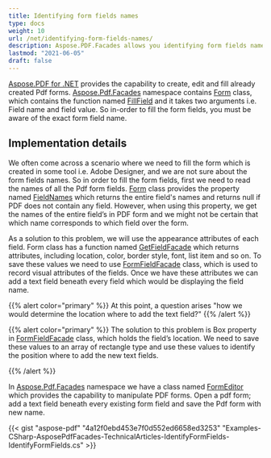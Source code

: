 ```yaml
---
title: Identifying form fields names
type: docs
weight: 10
url: /net/identifying-form-fields-names/
description: Aspose.PDF.Facades allows you identifying form fields names using Form Class.
lastmod: "2021-06-05"
draft: false
---
```


[Aspose.PDF for .NET](/pdf/net/) provides the capability to create, edit and fill already created Pdf forms. [Aspose.Pdf.Facades](https://apireference.aspose.com/pdf/net/aspose.pdf.facades) namespace contains [Form](http://www.aspose.com/api/net/pdf/aspose.pdf.facades/form) class, which contains the function named [FillField](http://www.aspose.com/api/net/pdf/aspose.pdf.facades/form/methods/fillfield/index) and it takes two arguments i.e. Field name and field value. So in-order to fill the form fields, you must be aware of the exact form field name.

## Implementation details

We often come across a scenario where we need to fill the form which is created in some tool i.e. Adobe Designer, and we are not sure about the form fields names. So in order to fill the form fields, first we need to read the names of all the Pdf form fields. [Form](http://www.aspose.com/api/net/pdf/aspose.pdf.facades/form) class provides the property named [FieldNames](http://www.aspose.com/api/net/pdf/aspose.pdf.facades/form/properties/fieldnames) which returns the entire field's names and returns null if PDF does not contain any field. However, when using this property, we get the names of the entire field’s in PDF form and we might not be certain that which name corresponds to which field over the form.

As a solution to this problem, we will use the appearance attributes of each field. Form class has a function named [GetFieldFacade](http://www.aspose.com/api/net/pdf/aspose.pdf.facades/form/methods/getfieldfacade) which returns attributes, including location, color, border style, font, list item and so on. To save these values we need to use [FormFieldFacade](http://www.aspose.com/api/net/pdf/aspose.pdf.facades/FormFieldFacade) class, which is used to record visual attributes of the fields. Once we have these attributes we can add a text field beneath every field which would be displaying the field name.

{{% alert color="primary" %}}
At this point, a question arises "how we would determine the location where to add the text field?"
{{% /alert %}}

{{% alert color="primary" %}}
The solution to this problem is Box property in [FormFieldFacade](http://www.aspose.com/api/net/pdf/aspose.pdf.facades/FormFieldFacade) class, which holds the field’s location. We need to save these values to an array of rectangle type and use these values to identify the position where to add the new text fields.

{{% /alert %}}

In [Aspose.Pdf.Facades](https://apireference.aspose.com/pdf/net/aspose.pdf.facades) namespace we have a class named [FormEditor](http://www.aspose.com/api/net/pdf/aspose.pdf.facades/FormEditor) which provides the capability to manipulate PDF forms. Open a pdf form; add a text field beneath every existing form field and save the Pdf form with new name.

{{< gist "aspose-pdf" "4a12f0ebd453e7f0d552ed6658ed3253" "Examples-CSharp-AsposePdfFacades-TechnicalArticles-IdentifyFormFields-IdentifyFormFields.cs" >}}
